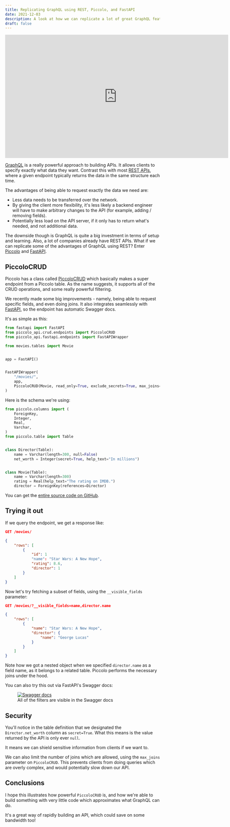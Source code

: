 ```yaml
---
title: Replicating GraphQL using REST, Piccolo, and FastAPI
date: 2021-12-03
description: A look at how we can replicate a lot of great GraphQL features, using a REST API and Piccolo.
draft: false
---
```


<iframe width="726" height="400" src="https://www.youtube.com/embed/OUvWn0GUDSI" title="YouTube video player" frameborder="0" allow="accelerometer; autoplay; clipboard-write; encrypted-media; gyroscope; picture-in-picture" allowfullscreen></iframe>

[GraphQL](https://graphql.org/) is a really powerful approach to building APIs. It allows clients to specify exactly what data they want. Contrast this with most [REST APIs](https://en.wikipedia.org/wiki/Representational_state_transfer), where a given endpoint typically returns the data in the same structure each time.

The advantages of being able to request exactly the data we need are:

- Less data needs to be transferred over the network.
- By giving the client more flexibility, it's less likely a backend engineer will have to make arbitrary changes to the API (for example, adding / removing fields).
- Potentially less load on the API server, if it only has to return what's needed, and not additional data.

The downside though is GraphQL is quite a big investment in terms of setup and learning. Also, a lot of companies already have REST APIs. What if we can replicate some of the advantages of GraphQL using REST? Enter [Piccolo](https://github.com/piccolo-orm/piccolo) and [FastAPI](https://github.com/tiangolo/fastapi).

## PiccoloCRUD

Piccolo has a class called [PiccoloCRUD](https://piccolo-api.readthedocs.io/en/latest/crud/piccolo_crud.html) which basically makes a super endpoint from a Piccolo table. As the name suggests, it supports all of the CRUD operations, and some really powerful filtering.

We recently made some big improvements - namely, being able to request specific fields, and even doing joins. It also integrates seamlessly with [FastAPI](https://piccolo-api.readthedocs.io/en/latest/fastapi/index.html), so the endpoint has automatic Swagger docs.

It's as simple as this:

```python
from fastapi import FastAPI
from piccolo_api.crud.endpoints import PiccoloCRUD
from piccolo_api.fastapi.endpoints import FastAPIWrapper

from movies.tables import Movie


app = FastAPI()


FastAPIWrapper(
    "/movies/",
    app,
    PiccoloCRUD(Movie, read_only=True, exclude_secrets=True, max_joins=1),
)

```

Here is the schema we're using:

```python
from piccolo.columns import (
    ForeignKey,
    Integer,
    Real,
    Varchar,
)
from piccolo.table import Table


class Director(Table):
    name = Varchar(length=300, null=False)
    net_worth = Integer(secret=True, help_text="In millions")


class Movie(Table):
    name = Varchar(length=300)
    rating = Real(help_text="The rating on IMDB.")
    director = ForeignKey(references=Director)

```

You can get the [entire source code on GitHub](https://github.com/piccolo-orm/piccolo_videos/blob/main/making_a_powerful_rest_api_like_graphql/).

## Trying it out

If we query the endpoint, we get a response like:

```json
GET /movies/

{
    "rows": [
        {
            "id": 1
            "name": "Star Wars: A New Hope",
            "rating": 8.6,
            "director": 1
        }
    ]
}
```

Now let's try fetching a subset of fields, using the `__visible_fields` parameter:

```json
GET /movies/?__visible_fields=name,director.name

{
    "rows": [
        {
            "name": "Star Wars: A New Hope",
            "director": {
                "name": "George Lucas"
            }
        }
    ]
}
```

Note how we got a nested object when we specified `director.name` as a field name, as it belongs to a related table. Piccolo performs the necessary joins under the hood.

You can also try this out via FastAPI's Swagger docs:

<figure>
<a href="#" class="lightbox">
<img src="/images/blog/replicating-graphql-using-rest-and-piccolo/swagger_docs.jpg" alt="Swagger docs" />
</a>
<figcaption>All of the filters are visible in the Swagger docs</figcaption>
</figure>

## Security

You'll notice in the table definition that we designated the `Director.net_worth` column as `secret=True`. What this means is the value returned by the API is only ever `null`.

It means we can shield sensitive information from clients if we want to.

We can also limit the number of joins which are allowed, using the `max_joins` parameter on `PiccoloCRUD`. This prevents clients from doing queries which are overly complex, and would potentially slow down our API.

## Conclusions

I hope this illustrates how powerful `PiccoloCRUD` is, and how we're able to build something with very little code which approximates what GraphQL can do.

It's a great way of rapidly building an API, which could save on some bandwidth too!
